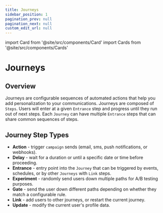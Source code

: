 ```yaml
---
title: Journeys
sidebar_position: 1
pagination_prev: null
pagination_next: null
custom_edit_url: null
---
```


import Card from '@site/src/components/Card'
import Cards from '@site/src/components/Cards'

# Journeys

## Overview
Journeys are configurable sequences of automated actions that help you add personalization to your communications. Journeys are composed of `Steps`. Users will enter at a given `Entrance` step and progress until they run out of next steps. Each `Journey` can have multiple `Entrance` steps that can share common sequences of steps.

## Journey Step Types
- **Action** - trigger `campaign` sends (email, sms, push notifications, or webhooks).
- **Delay** - wait for a duration or until a specific date or time before proceeding.
- **Entrance** - entry point into the `Journey` that can be triggered by events, schedules, or by other `Journeys` with `Link` steps.
- **Experiment** - randomly send users down multiple paths for A/B testing purposes.
- **Gate** - send the user down different paths depending on whether they match a configurable rule.
- **Link** - add users to other journeys, or restart the current journey.
- **Update** - modify the current user's profile data.
